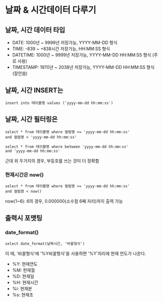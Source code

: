 # 날짜 & 시간데이터 다루기

## 날짜, 시간 데이터 타입

- DATE: 1000년 ~ 9999년 저장가능, YYYY-MM-DD 형식
- TIME: -839 ~ +838시간 저장가능, HH:MM:SS 형식
- DATETIME: 1000년 ~ 9999년 저장가능, YYYY-MM-DD HH:MM:SS 형식 (주로 사용)
- TIMESTAMP: 1970년 ~ 2038년 저장가능, YYYY-MM-DD HH:MM:SS 형식 (잘안씀)

## 날짜, 시간 INSERT는

```
insert into 테이블명 values ('yyyy-mm-dd hh:mm:ss')
```

## 날짜, 시간 필터링은

```
select * from 테이블명 where 컬럼명 >= 'yyyy-mm-dd hh:mm:ss'
and 컬럼명 < 'yyyy-mm-dd hh:mm:ss'
```

```
select * from 테이블명 where between 'yyyy-mm-dd hh:mm:ss'
and 'yyyy-mm-dd hh:mm:ss'
```

근데 위 두가지의 경우, 부등호를 쓰는 것이 더 정확함

### 현재시간은 now()

```
select * from 테이블명 where 컬럼명 >= 'yyyy-mm-dd hh:mm:ss'
and 컬럼명 < now()
```

now(1~6): 6의 경우, 0.000000(소수점 6째 자리)까지 출력 가능

## 출력시 포맷팅

### date_format()

```
select date_format(날짜시간, '바꿀형식')
```

이 때, '바꿀형식'에 '%Y바꿀형식'을 사용하면 '%Y'자리에 현재 연도가 나온다.

- %Y: 현재연도
- %M: 현재월
- %D: 현재일
- %H: 현재시간
- %i: 현재분
- %s: 현재초
